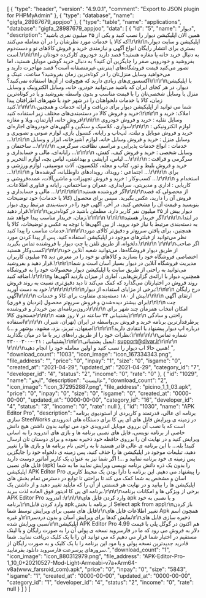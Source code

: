 [
  {
    "type": "header",
    "version": "4.9.0.1",
    "comment": "Export to JSON plugin for PHPMyAdmin"
  },
  {
    "type": "database",
    "name": "gigfa_28987679_appjoo"
  },
  {
    "type": "table",
    "name": "applications",
    "database": "gigfa_28987679_appjoo",
    "data": [
      {
        "id": "5",
        "name": "دیوار",
        "description": "همین الان اپلیکیشن دیوار را نصب کنید و یکی از ۳۵ میلیون نفری باشید که کالا یا خدمات مورد نظرشان را در آن معامله می‌کنند!\r\n\r\nاپلیکیشن و سایت دیوار، بستری برای انتشار رایگان انواع آگهی و نیازمندی خرید و فروش کالاهای نو و دست‌دوم است.\r\n\r\nبه دنبال خرید خانه یا مغازه هستید؟ قصد دارید خودروی کارکرده خودتان را بفروشید و خودرویی صفر را جایگزین آن کنید؟ به دنبال خرید گوشی موبایل هستید، اما تصور می‌کنید قیمت فروشگاه‌های اینترنتی غیرمنصفانه است؟ قصد مهاجرت دارید و می‌خواهید وسایل منزل‌تان را در کوتاه‌ترین زمان بفروشید؟ ساعت، عینک و اکسسوری‌های زیادی دارید که هیچ‌وقت از آن‌ها استفاده نمی‌کنید؟\r\n\r\nبا اپلیکیشن دیوار، در هر کجای ایران که باشید می‌توانید خودرو، خانه، وسایل الکترونیک و وسایل منزل یا وسایل شخصی‌تان را با قیمت مناسب و بدون واسطه بفروشید و یا در کوتاه‌ترین زمان، کالا یا خدمات دلخواهتان را در شهر خود یا شهرهای اطرافتان پیدا کنید.\r\n\r\nشما می توانید از اپلیکیشن دیوار برای دریافت و ارائه خدمات و همچنین، خرید و فروش کالا در دسته‌بندی‌‌های مختلف زیر استفاده کنید:\r\n\r\n    املاک: خرید و فروش خانه، آپارتمان، ویلا و مغازه\r\n\r\n    وسایل نقلیه : خرید و فروش خودروی سواری، کلاسیک و سنگین و آگهی‌های خودروهای اجاره‌ای\r\n\r\n    لوازم الکترونیکی : خرید و فروش موبایل و تبلت، لپ‌تاپ و رایانه، کنسول بازی، لوازم صوتی و تصویری و ...\r\n\r\n    وسایل منزل : خرید و فروش وسایل خانه، لوازم آشپزخانه، ابزار و وسایل ساختمان و ...\r\n\r\n    خدمات : انواع خدمات پذیرایی و مراسم، نظافت، سرگرمی، رایانه‌ای، مالی و حسابداری و ...\r\n\r\n    وسایل شخصی : خرید و فروش کیف، کفش، لباس، آرایشی و بهداشتی، لباس بچه، لوازم التحریر و ...\r\n\r\n    سرگرمی و فراقت : خرید و فروش بلیط و تور، کتاب و مجله، کلکسیون، آلات موسیقی، لوازم ورزشی و ...\r\n\r\n    اجتماعی : رویداد، رویدادهای داوطلبانه، گم‌شده‌ها و ...\r\n\r\n    برای کسب‌وکار : خرید و فروش تجهیزات و ماشین‌آلات، عمده‌فروشی و ...\r\n\r\n    استخدام و کاریابی : اداری و مدیریتی، سرایداری، عمران و ساختمانی، رایانه و فناوری اطلاعات، مالی و حسابداری و ...\r\n\r\n\r\nاگر فروشنده هستید\r\n\r\nاز محصولی که قصد فروش آن را دارید، عکس بگیرید. سپس برای محصول (کالا یا خدمات) خود توضیحات بنویسید و قیمت آن را مشخص کنید. در آخر، آگهی خود را در دسته‌بندی مرتبط روی دیوار قرار دهید.\r\n\r\nدیوار بیش از ۳۵ میلیون نفر کاربر دارد. مطمئن باشید در کوتاه‌ترین زمان، خریدار مناسب پیدا خواهد شد.\r\n\r\n \r\n\r\nاگر خریدار هستید\r\n\r\nدر ابتدا، به دسته‌بندی مرتبط با نیاز خود بروید. از بین آگهی‌ها با توجه به عکس و توضیحات، کالا یا خدمات مناسب را پیدا کنید.\r\n\r\nهمچنین، برای یافتن سریع‌تر و دقیق‌تر کالای مورد نظر می‌توانید از فیلترهای موجود در اپلیکیشن استفاده کنید. پس از پیدا کردن مورد دلخواه، از طریق تلفن یا چتِ دیوار با فروشنده تماس بگیرید.\r\n\r\n \r\n\r\nاگر صاحب کسب‌وکار هستید\r\n\r\nاز طریق دیوار فروشگاه‌ها، می‌توانید شعبه آنلاین خود اختصاصی فروشگاه‌ خود را بسازید و کالاهای نو خود را در معرض دید ۳۵ میلیون کاربران قرار دهید و بفروشید.\r\n\r\nمدیریت فروشگاه آنلاین در دیوار بسیار آسان است و شما می‌توانید به راحتی از طریق سایت یا اپلیکیشن دیوار محصولات خود را به فروشگاه اضافه کنید.\r\n\r\nهمچنین، دیوار با ارائه‌ی گزارش‌هایی، آماری از میزان بازدید آگهی‌ها و روند فروش در اختیارتان می‌گذارد که کمک می‌کند تا دید دقیق‌تری نسبت به روند فروش خود به دست آورید.\r\n\r\n\r\n\r\nبرخی از مزایای استفاده از دیوار:\r\n\r\n    درج رایگان آگهی\r\n\r\n    بیش از ۱۸۰ دسته‌بندی متفاوت برای کالا و خدمات\r\n\r\n    ارتقای آگهی برای بیشتر دیده‌شدن و فروش سریع‌تر محصول (نردبان و فوری)\r\n\r\n    چت درون‌برنامه‌ای بین خریدار و فروشنده\r\n\r\n    امکان انتخاب همزمان چند شهر برای جستجوی کالا\r\n\r\n    پشتیبانی ۲۴ ساعته در ۷ روز هفته\r\n\r\n    راحتی و سادگی استفاده\r\n\r\n    پرطرفدارترین برنامه خرید و فروش بی‌واسطه در ایران (تهران، شیراز، اصفهان، تبریز، یزد، مشهد، بوشهر و ...)\r\n\r\nدرباره اپ دیوار پیشنهاد یا انتقادی دارید؟ نظرات خود را از طریق راه‌های زیر با ما در میان بگذارید:\r\n\r\n\r\nشماره تماس پشتیبانی : ۰۲۱-۴۳۰۰۰۳۰۰\r\n\r\nایمیل پشتیبانی: support@divar.ir\r\n\r\n \r\n\r\nهمین حالا اپ دیوار را نصب کنید و اولین معامله خود را انجام دهید! ",
        "download_count": "1003",
        "icon_image": "icon_167334343.png",
        "file_address": "",
        "price": "0",
        "inpay": "1",
        "size": "0",
        "isgame": "0",
        "created_at": "2021-04-29",
        "updated_at": "2021-04-29",
        "category_id": "7",
        "developer_id": "4",
        "status": "2",
        "income": "0",
        "rate": "0"
      },
      {
        "id": "1029",
        "name": "اپجو",
        "description": "عالیست",
        "download_count": "2",
        "icon_image": "icon_372952887.png",
        "file_address": "picino_1_1_03.apk",
        "price": "0",
        "inpay": "0",
        "size": "0",
        "isgame": "0",
        "created_at": "0000-00-00",
        "updated_at": "0000-00-00",
        "category_id": "16",
        "developer_id": "4",
        "status": "3",
        "income": "0",
        "rate": null
      },
      {
        "id": "1030",
        "name": "APK Editor Pro",
        "description": "برنامه ای عالی، قدرتمند و کاربردی از استودیوی برنامه سازی SteelWorks در زمینه ی ویرایش فایل های ای پی کا برای دستگاه های اندرویدی است که با نصب آن برروی موبایل اندرویدی خود می توانید بدون داشتن هیچ دانش خاصی از برنامه نویسی، فایل های نصبی برنامه ها و بازی های اندروید را به اسانی ویرایش کنید و در نهایت ان را برروی حافظه خود ذخیره نموده و برای دوستان تان ارسال کنید! بله… با این برنامه ی عالی قادر هستید تا به راحتی نام برنامه ها و بازی ها را تغییر دهید، تبلیغات موجود در اپلیکیشن ها را حذف کنید، پس زمینه ی دلخواه خود را جایگزین پس زمینه ی خود برنامه نمایید و …! اگر شما نیز به عنوان یک کاربر آماتور دوست دارید فایل های نصبی (apk) را بدون یک ذره دانش برنامه نویسی ویرایش نمایید ما به شما اپلیکیشن APK Editor Pro را پیشنهاد می دهیم. این برنامه با دارا بودن یک محیط کاربری اسان و مشخص به شما کمک می کند تا براحتی تا توابع در دسترس تمام بخش های اپلیکیشن ها را بیابید و در نهایت هر قسمتی از آن را که مایلید تغییر دهید و از داشتن یک برنامه ای پی کا ادیتور فوق العاده لذت ببرید.\r\n\r\nبرخی از ویژگی ها و امکانات برنامه APK Editor Pro اندروید :\r\n\r\nوارد کردن فایل های apk و یا نصبی به خود برنامه\r\nوارد کردن فایل apk از برنامه با بخش Select apk from app\r\nباز کردن فایل های نصبی برای ویرایش توسط شما\r\nتغییر اطلاعات فایل های Apk همچون اسم و غیره\r\nنمایش کدها برای ویرایش آسان و بدون دردسر\r\nذخیره سازی فایل های نصبی ویرایش شده\r\nاپلیکیشن APK Editor Pro هم اکنون در گوگل پلی با قیمت 4.99 دلار به فروش می رود که ما در فارسروید نسخه ی پولی آن را به صورت رایگان و با لینک مستقیم در اختیار شما قرار می دهیم که می توانید ان را با یک کلیک دریافت نمایید. شما قادرید جدیدترین نسخه پولی و یا مود این برنامه را با یک کلیک و به صورت رایگان از سرورهای پرسرعت فارسروید دانلود بفرمایید.",
        "download_count": "1",
        "icon_image": "icon_880312979.png",
        "file_address": "APK-Editor-Pro-1_10_0+20210527-Mod-Light-Armeabi-v7a+Arm64-v8a(www_farsroid_com).apk",
        "price": "0",
        "inpay": "0",
        "size": "5843",
        "isgame": "1",
        "created_at": "0000-00-00",
        "updated_at": "0000-00-00",
        "category_id": "1",
        "developer_id": "4",
        "status": "2",
        "income": "0",
        "rate": null
      }
    ]
  }
]
